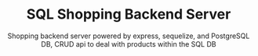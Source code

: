 <h1 align="center">SQL Shopping Backend Server</h1>

<p align="center">Shopping backend server powered by express, sequelize, and PostgreSQL DB, CRUD api to deal with products within the SQL DB</p>